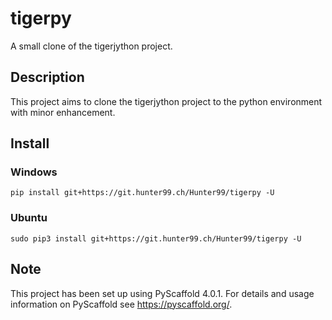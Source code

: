 # tigerpy

A small clone of the tigerjython project.


## Description

This project aims to clone the tigerjython project to the python environment with minor enhancement.

<!-- pyscaffold-notes -->

## Install
### Windows
`pip install git+https://git.hunter99.ch/Hunter99/tigerpy -U`
### Ubuntu
`sudo pip3 install git+https://git.hunter99.ch/Hunter99/tigerpy -U`

## Note

This project has been set up using PyScaffold 4.0.1. For details and usage
information on PyScaffold see https://pyscaffold.org/.
